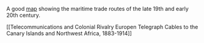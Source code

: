 A good [map](https://www.raremaps.com/gallery/detail/0003sh/world-map-showing-important-shipping-routes-north-german-lloyd-line) showing the maritime trade routes of the late 19th and early 20th century.

[[Telecommunications and Colonial Rivalry Europen Telegraph Cables to the Canary Islands and Northwest Africa, 1883-1914]]